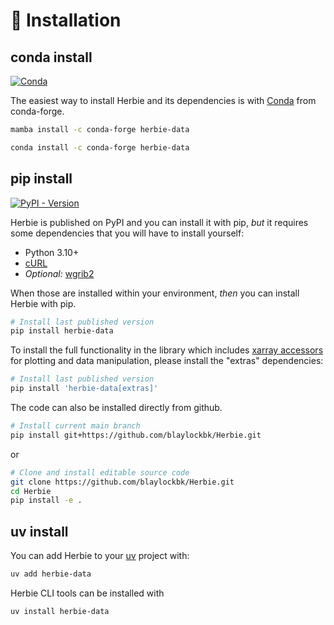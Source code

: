 # 🐍 Installation

## conda install

[![Conda](https://img.shields.io/conda/v/conda-forge/herbie-data)](https://anaconda.org/conda-forge/herbie-data)

The easiest way to install Herbie and its dependencies is with [Conda](https://docs.conda.io/projects/conda/en/latest/user-guide/tasks/manage-environments.html) from conda-forge.

```bash
mamba install -c conda-forge herbie-data
```

```bash
conda install -c conda-forge herbie-data
```

## pip install

[![PyPI - Version](https://img.shields.io/pypi/v/herbie-data)](https://pypi.org/project/herbie-data/)

Herbie is published on PyPI and you can install it with pip, _but_ it requires some dependencies that you will have to install yourself:

- Python 3.10+
- [cURL](https://anaconda.org/conda-forge/curl)
- _Optional:_ [wgrib2](https://anaconda.org/conda-forge/wgrib2)

When those are installed within your environment, _then_ you can install Herbie with pip.

```bash
# Install last published version
pip install herbie-data
```

To install the full functionality in the library which includes
[xarray accessors](https://github.com/blaylockbk/Herbie/blob/main/herbie/accessors.py) for plotting and data manipulation, please install the "extras" dependencies:

```bash
# Install last published version
pip install 'herbie-data[extras]'
```

The code can also be installed directly from github.

```bash
# Install current main branch
pip install git+https://github.com/blaylockbk/Herbie.git
```

or

```bash
# Clone and install editable source code
git clone https://github.com/blaylockbk/Herbie.git
cd Herbie
pip install -e .
```

## uv install

You can add Herbie to your [uv](https://docs.astral.sh/uv/) project with:

```bash
uv add herbie-data
```

Herbie CLI tools can be installed with

```bash
uv install herbie-data
```
